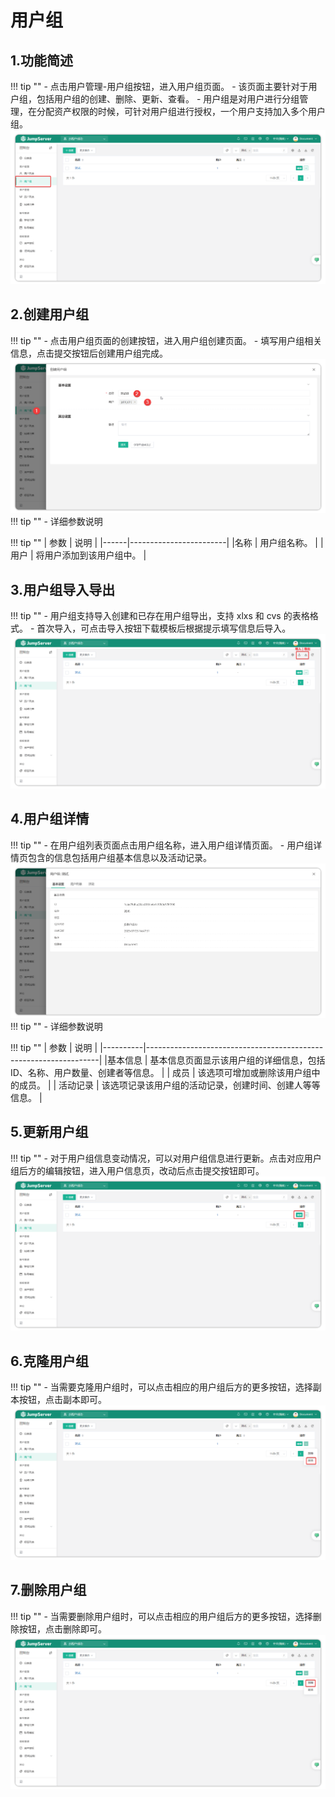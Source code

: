 # 用户组
## 1.功能简述
!!! tip ""
    - 点击用户管理-用户组按钮，进入用户组页面。
    - 该页面主要针对于用户组，包括用户组的创建、删除、更新、查看。
    - 用户组是对用户进行分组管理，在分配资产权限的时候，可针对用户组进行授权，一个用户支持加入多个用户组。
![users_01](../../../../img/v4_user-groups_01.png)
## 2.创建用户组
!!! tip ""
    - 点击用户组页面的创建按钮，进入用户组创建页面。
    - 填写用户组相关信息，点击提交按钮后创建用户组完成。
![users_02](../../../../img/v4_user-groups_02.png)
!!! tip ""
    - 详细参数说明

!!! tip ""
| 参数 | 说明                    |
|------|------------------------|
|名称  | 用户组名称。            |
| 用户 | 将用户添加到该用户组中。 |

## 3.用户组导入导出
!!! tip ""
    - 用户组支持导入创建和已存在用户组导出，支持 xlxs 和 cvs 的表格格式。
    - 首次导入，可点击导入按钮下载模板后根据提示填写信息后导入。
![users_03](../../../../img/v4_user-groups_03.png)

## 4.用户组详情
!!! tip ""
    - 在用户组列表页面点击用户组名称，进入用户组详情页面。
    - 用户组详情页包含的信息包括用户组基本信息以及活动记录。
![users_04](../../../../img/v4_user-groups_04.png)
!!! tip ""
    - 详细参数说明

!!! tip ""
| 参数     | 说明                                                              |
|----------|------------------------------------------------------------------|
|基本信息  | 基本信息页面显示该用户组的详细信息，包括ID、名称、用户数量、创建者等信息。                                                                          |
| 成员     | 该选项可增加或删除该用户组中的成员。                                 |
| 活动记录 | 该选项记录该用户组的活动记录，创建时间、创建人等等信息。               |

## 5.更新用户组
!!! tip ""
    - 对于用户组信息变动情况，可以对用户组信息进行更新。点击对应用户组后方的编辑按钮，进入用户信息页，改动后点击提交按钮即可。
![users_05](../../../../img/v4_user-groups_05.png)

## 6.克隆用户组
!!! tip ""
    - 当需要克隆用户组时，可以点击相应的用户组后方的更多按钮，选择副本按钮，点击副本即可。
![users_06](../../../../img/v4_user-groups_06.png)

## 7.删除用户组
!!! tip ""
    - 当需要删除用户组时，可以点击相应的用户组后方的更多按钮，选择删除按钮，点击删除即可。
![users_07](../../../../img/v4_user-groups_07.png)